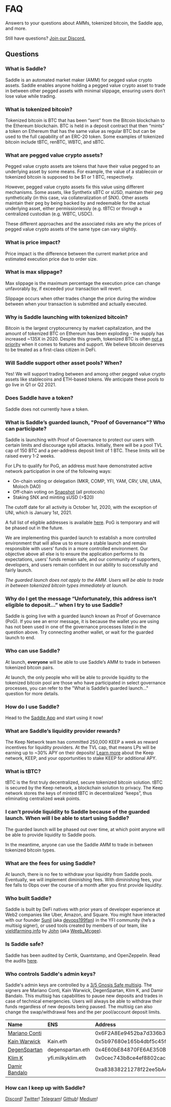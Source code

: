 # FAQ

Answers to your questions about AMMs, tokenized bitcoin, the Saddle app, and more.

Still have questions? [Join our Discord.](https://discord.gg/hX8RZFBW9R)

## Questions

### What is Saddle?

Saddle is an automated market maker \(AMM\) for pegged value crypto assets. Saddle enables anyone holding a pegged value crypto asset to trade in between other pegged assets with minimal slippage, ensuring users don’t lose value while trading.

### What is tokenized bitcoin?

Tokenized bitcoin is BTC that has been “sent” from the Bitcoin blockchain to the Ethereum blockchain. BTC is held in a deposit contract that then “mints” a token on Ethereum that has the same value as regular BTC but can be used to the full capability of an ERC-20 token. Some examples of tokenized bitcoin include tBTC, renBTC, WBTC, and sBTC.

### What are pegged value crypto assets?

Pegged value crypto assets are tokens that have their value pegged to an underlying asset by some means. For example, the value of a stablecoin or tokenized bitcoin is supposed to be $1 or 1 BTC, respectively.

However, pegged value crypto assets fix this value using different mechanisms. Some assets, like Synthetix sBTC or sUSD, maintain their peg synthetically \(in this case, via collateralization of SNX\). Other assets maintain their peg by being backed by and redeemable for the actual underlying asset, either permissionlessly \(e.g. tBTC\) or through a centralized custodian \(e.g. WBTC, USDC\).

These different approaches and the associated risks are why the prices of pegged value crypto assets of the same type can vary slightly.

### What is price impact?

Price impact is the difference between the current market price and estimated execution price due to order size.

### What is max slippage?

Max slippage is the maximum percentage the execution price can change unfavorably by, if exceeded your transaction will revert.

Slippage occurs when other trades change the price during the window between when your transaction is submitted and actually executed.

### Why is Saddle launching with tokenized bitcoin?

Bitcoin is the largest cryptocurrency by market capitalization, and the amount of tokenized BTC on Ethereum has been exploding - the supply has increased ~135X in 2020. Despite this growth, tokenized BTC is often [not a priority](https://github.com/Uniswap/uniswap-interface/pull/1144) when it comes to features and support. We believe bitcoin deserves to be treated as a first-class citizen in DeFi.

### Will Saddle support other asset pools? When?

Yes! We will support trading between and among other pegged value crypto assets like stablecoins and ETH-based tokens. We anticipate these pools to go live in Q1 or Q2 2021.

### Does Saddle have a token?

Saddle does not currently have a token.

### What is Saddle’s guarded launch, "Proof of Governance"? Who can participate?

Saddle is launching with Proof of Governance to protect our users with certain limits and discourage sybil attacks. Initially, there will be a pool TVL cap of 150 BTC and a per-address deposit limit of 1 BTC. These limits will be raised every 1-2 weeks.

For LPs to qualify for PoG, an address must have demonstrated active network participation in one of the following ways:

* On-chain voting or delegation \(MKR, COMP, YFI, YAM, CRV, UNI, UMA, Moloch DAO\)
* Off-chain voting on [Snapshot](https://snapshot.page/) \(all protocols\)
* Staking SNX and minting sUSD \(&gt;$20\)

The cutoff date for all activity is October 1st, 2020, with the exception of UNI, which is January 1st, 2021.

A full list of eligible addresses is available [here](https://github.com/saddle-finance/saddle-allowlist-addresses). PoG is temporary and will be phased out in the future.

We are implementing this guarded launch to establish a more controlled environment that will allow us to ensure a stable launch and remain responsible with users’ funds in a more controlled environment. Our objective above all else is to ensure the application performs to its expectations, users’ funds remain safe, and our community of supporters, developers, and users remain confident in our ability to successfully and fairly launch.

_The guarded launch does not apply to the AMM. Users will be able to trade in between tokenized bitcoin types immediately at launch._

### Why do I get the message “Unfortunately, this address isn't eligible to deposit...” when I try to use Saddle?

Saddle is going live with a guarded launch known as Proof of Governance \(PoG\). If you see an error message, it is because the wallet you are using has not been used in one of the governance processes listed in the question above. Try connecting another wallet, or wait for the guarded launch to end.

### Who can use Saddle?

At launch, **everyone** will be able to use Saddle’s AMM to trade in between tokenized bitcoin pairs.

At launch, the only people who will be able to provide liquidity to the tokenized bitcoin pool are those who have participated in select governance processes, you can refer to the "What is Saddle’s guarded launch..." question for more details.

### How do I use Saddle?

Head to the [Saddle App](https://saddle.exchange) and start using it now!

### What are Saddle’s liquidity provider rewards?

The Keep Network team has committed 250,000 KEEP a week as reward incentives for liquidity providers. At the TVL cap, that means LPs will be earning up to ~30% APY on their deposits! [Learn more](https://keep.network/) about the Keep network, KEEP, and your opportunities to stake KEEP for additional APY.

### What is tBTC?

tBTC is the first truly decentralized, secure tokenized bitcoin solution. tBTC is secured by the Keep network, a blockchain solution to privacy. The Keep network stores the keys of minted tBTC in decentralized “keeps”, thus eliminating centralized weak points.

### I can’t provide liquidity to Saddle because of the guarded launch. When will I be able to start using Saddle?

The guarded launch will be phased out over time, at which point anyone will be able to provide liquidity to Saddle pools.

In the meantime, anyone can use the Saddle AMM to trade in between tokenized bitcoin types.

### What are the fees for using Saddle?

At launch, there is no fee to withdraw your liquidity from Saddle pools. Eventually, we will implement diminishing fees. With diminishing fees, your fee falls to 0bps over the course of a month after you first provide liquidity.

### Who built Saddle?

Saddle is built by DeFi natives with prior years of developer experience at Web2 companies like Uber, Amazon, and Square. You might have interacted with our founder [Sunil](https://www.linkedin.com/in/sunilsrivatsa/) \(aka [devops199fan](https://twitter.com/devops199fan)\) in the YFI community \(he’s a multisig signer\), or used tools created by members of our team, like [yieldfarming.info](https://yieldfarming.info/) by [John](https://www.linkedin.com/in/jongseunglim/) \(aka [Weeb\_Mcgee](https://twitter.com/Weeb_Mcgee)\).

### Is Saddle safe?

Saddle has been audited by Certik, Quantstamp, and OpenZeppelin. Read the audits [here](https://github.com/saddle-finance/saddle-audits).

### Who controls Saddle's admin keys?

Saddle's admin keys are controlled by a [3/5 Gnosis Safe multisig](https://etherscan.io/address/0x3F8E527aF4e0c6e763e8f368AC679c44C45626aE). The signers are Mariano Conti, Kain Warwick, DegenSpartan, Klim K, and Damir Bandalo. This multisig has capabilities to pause new deposits and trades in case of technical emergencies. Users will always be able to withdraw their funds regardless of new deposits being paused. The multisig can also change the swap/withdrawal fees and the per pool/account deposit limits.

| Name | ENS | Address |
| :--- | :--- | :--- |
| [Mariano Conti](https://twitter.com/nanexcool) |  | 0x6F2A8Ee9452ba7d336b3fba03caC27f7818AeAD6 |
| [Kain Warwick](https://twitter.com/kaiynne) | Kain.eth | 0x5b97680e165b4dbf5c45f4ff4241e85f418c66c2 |
| [DegenSpartan](https://twitter.com/DegenSpartan) | degenspartan.eth | 0x4E60bE84870FE6AE350B563A121042396Abe1eaF |
| [Klim K](https://twitter.com/milkyklim) | yfi.milkyklim.eth | 0x0cec743b8ce4ef8802cac0e5df18a180ed8402a7 |
| [Damir Bandalo](https://twitter.com/damirbandalo) |  | 0xa83838221278f22ee5bAe3E523f34D42b066D67D |

### How can I keep up with Saddle?

[Discord](https://discord.gg/hX8RZFBW9R)! [Twitter](https://twitter.com/saddlefinance)! [Telegram](https://t.me/saddle_finance)! [Github](https://github.com/saddle-finance)! [Medium](https://medium.com/saddle)!

